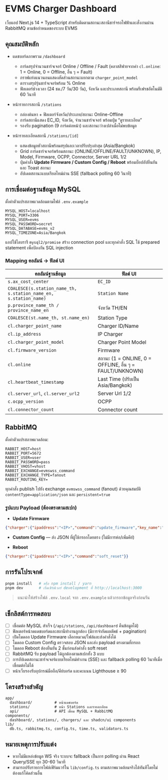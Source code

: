 # EVMS Charger Dashboard

เว็บแอป Next.js 14 + TypeScript สำหรับติดตามสถานะสถานีชาร์จรถไฟฟ้าและสั่งงานผ่าน RabbitMQ ตามข้อกำหนดของระบบ EVMS

## คุณสมบัติหลัก

- แดชบอร์ดภาพรวม `/dashboard`
  - การ์ดสรุปจำนวนชาร์จเจอร์ Online / Offline / Fault (คลาสสิฟายจากค่า `cl.online`: 1 = Online, 0 = Offline, อื่น ๆ = Fault)
  - กราฟแท่งแนวนอนแสดงสัดส่วนสถานะแยกตาม `charger_point_model`
  - ตารางสรุปรุ่นชาร์จเจอร์พร้อม % Online
  - ฟิลเตอร์ช่วงเวลา (24 ชม./7 วัน/30 วัน), จังหวัด และประเภทสถานี พร้อมรีเฟรชอัตโนมัติ 60 วินาที

- หน้ารายการสถานี `/stations`
  - กล่องค้นหา + ฟิลเตอร์จังหวัด/ประเภท/สถานะ Online-Offline
  - การ์ดสถานีแสดง EC_ID, จังหวัด, จำนวนชาร์จเจอร์ พร้อมปุ่ม “ดูรายละเอียด”
  - รองรับ pagination (9 การ์ดต่อหน้า) และสถานะว่างเปล่าเมื่อไม่พบข้อมูล

- หน้ารายละเอียดสถานี `/stations/[id]`
  - แสดงข้อมูลหัวสถานีพร้อมสรุปและเวลาปรับปรุงล่าสุด (Asia/Bangkok)
  - Grid การ์ดชาร์จเจอร์พร้อมสถานะ (ONLINE/OFFLINE/FAULT/UNKNOWN), IP, Model, Firmware, OCPP, Connector, Server URL 1/2
  - ปุ่มคำสั่ง **Update Firmware / Custom Config / Reboot** พร้อมป๊อปอัปยืนยันและ Toast สถานะ
  - อัปเดตสถานะแบบเรียลไทม์ผ่าน SSE (fallback polling 60 วินาที)

## การเชื่อมต่อฐานข้อมูล MySQL

ตั้งค่าตัวแปรสภาพแวดล้อมตามไฟล์ `.env.example`

```env
MYSQL_HOST=localhost
MYSQL_PORT=3306
MYSQL_USER=evms
MYSQL_PASSWORD=secret
MYSQL_DATABASE=evms_v2
MYSQL_TIMEZONE=Asia/Bangkok
```

แอปใช้ไลบรารี `mysql2/promise` สร้าง connection pool และทุกคำสั่ง SQL ใช้ prepared statement เพื่อป้องกัน SQL injection

### Mapping คอลัมน์ → ฟิลด์ UI

| คอลัมน์ฐานข้อมูล | ฟิลด์ UI |
| ------------------ | -------- |
| `s.ax_cost_center` | `EC_ID` |
| `COALESCE(s.station_name_th, s.station_name_en, s.station_name)` | `Station Name` |
| `p.province_name_th / province_name_en` | จังหวัด TH/EN |
| `COALESCE(st.name_th, st.name_en)` | Station Type |
| `cl.charger_point_name` | Charger ID/Name |
| `cl.ip_address` | IP Charger |
| `cl.charger_point_model` | Charger Point Model |
| `cl.firmware_version` | Firmware |
| `cl.online` | สถานะ (1 = ONLINE, 0 = OFFLINE, อื่น ๆ = FAULT/UNKNOWN) |
| `cl.heartbeat_timestamp` | Last Time (ปรับเป็น Asia/Bangkok) |
| `cl.server_url`, `cl.server_url2` | Server Url 1/2 |
| `c.ocpp_version` | OCPP |
| `cl.connector_count` | Connector count |

## RabbitMQ

ตั้งค่าตัวแปรสภาพแวดล้อม:

```env
RABBIT_HOST=host
RABBIT_PORT=5672
RABBIT_USER=user
RABBIT_PASSWORD=pass
RABBIT_VHOST=vhost
RABBIT_EXCHANGE=evmswss_command
RABBIT_EXCHANGE_TYPE=fanout
RABBIT_ROUTING_KEY=
```

ทุกคำสั่ง publish ไปยัง exchange `evmswss_command` (fanout) ด้วยคุณสมบัติ `contentType=application/json` และ `persistent=true`

### รูปแบบ Payload (ต้องตรงตามสเปก)

- **Update Firmware**

```json
{"charger":{"ipaddress":"<IP>","command":"update_firmware","key_name":"http://10.101.1.34:8080/fw/<หมวด>/<ไฟล์>"}}
```

- **Custom Config** — ส่ง JSON ที่ผู้ใช้กรอกโดยตรง (ไม่มีการห่อ/เพิ่มคีย์)

- **Reboot**

```json
{"charger":{"ipaddress":"<IP>","command":"soft_reset"}}
```

## การรันโปรเจกต์

```bash
pnpm install   # หรือ npm install / yarn
pnpm dev       # เริ่มเซิร์ฟเวอร์ development ที่ http://localhost:3000
```

> แนะนำให้สร้างไฟล์ `.env.local` จาก `.env.example` แล้วกรอกข้อมูลจริงก่อนรัน

## เช็กลิสต์การทดสอบ

- [ ] เชื่อมต่อ MySQL สำเร็จ (`/api/stations`, `/api/dashboard` คืนข้อมูลได้)
- [ ] ฟิลเตอร์หน้าดแดชบอร์ดและสถานีทำงานถูกต้อง (มีการจำกัดผลลัพธ์ + pagination)
- [ ] เปิดโมดอล Update Firmware เลือกหมวด/ไฟล์และส่งคำสั่งได้
- [ ] โมดอล Custom Config ตรวจสอบ JSON และส่ง payload ตรงตามที่กรอก
- [ ] โมดอล Reboot ต้องยืนยัน 2 ชั้นก่อนส่งคำสั่ง soft reset
- [ ] RabbitMQ รับ payload ได้ถูกต้องตามสเปกทั้ง 3 แบบ
- [ ] การอัปเดตสถานะชาร์จเจอร์แบบเรียลไทม์ทำงาน (SSE) และ fallback polling 60 วินาทีเมื่อเชื่อมต่อไม่ได้
- [ ] หน้าเว็บรองรับอุปกรณ์มือถือ/คีย์บอร์ด และคะแนน Lighthouse ≥ 90

## โครงสร้างสำคัญ

```
app/
  dashboard/          # หน้าแดชบอร์ด
  stations/           # หน้า Stations และรายละเอียด
  api/                # API เชื่อม MySQL + RabbitMQ
components/
  dashboard/, stations/, chargers/ และ shadcn/ui components
lib/
  db.ts, rabbitmq.ts, config.ts, time.ts, validators.ts
```

## หมายเหตุการปรับแต่ง

- หากไม่มีแหล่งข้อมูล WS จริง ระบบจะ fallback เป็นการ polling ผ่าน React Query/SSE ทุก 30-60 วินาที
- สามารถปรับรายการไฟล์เฟิร์มแวร์ใน `lib/config.ts` ตามสภาพแวดล้อมจริงได้ทันทีโดยไม่ต้องแก้โค้ดส่วนอื่น
